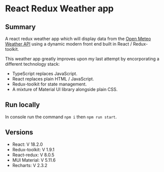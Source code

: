 # React Redux Weather app

## Summary

A react redux weather app which will display data from the [Open Meteo Weather API](https://open-meteo.com/en/docs) using a dynamic modern front end built in React / Redux-toolkit.

This weather app greatly improves upon my last attempt by encorporating a different technology stack:
- TypeScript replaces JavaScript.
- React replaces plain HTML / JavaScript.
- Redux-toolkit for state management.
- A mixture of Material UI library alongside plain CSS.

## Run locally

In console run the command `npm i` then `npm run start`.


## Versions

- React: V 18.2.0
- Redux-toolkit: V 1.9.1
- React-redux: V 8.0.5
- MUI Material: V 5.11.6
- Recharts: V 2.3.2
